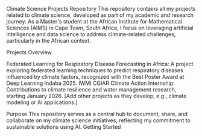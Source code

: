 
Climate Science Projects Repository
This repository contains all my projects related to climate science, developed as part of my academic and research journey. As a Master's student at the African Institute for Mathematical Sciences (AIMS) in Cape Town, South Africa, I focus on leveraging artificial intelligence and data science to address climate-related challenges, particularly in the African context.

Projects Overview

Federated Learning for Respiratory Disease Forecasting in Africa: A project exploring federated learning techniques to predict respiratory diseases influenced by climate factors, recognized with the Best Poster Award at Deep Learning Indaba 2025.
IWMI CGIAR Climate Action Internship: Contributions to climate resilience and water management research, starting January 2026.
[Add other projects as they develop, e.g., climate modeling or AI applications.]

Purpose
This repository serves as a central hub to document, share, and collaborate on my climate science initiatives, reflecting my commitment to sustainable solutions using AI.
Getting Started
